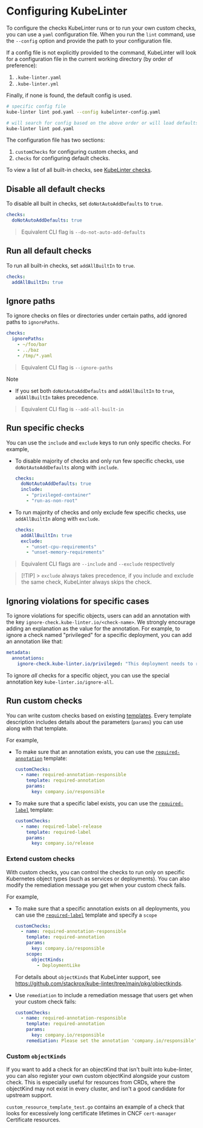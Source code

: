 # Configuring KubeLinter

To configure the checks KubeLinter runs or to run your own custom checks, you
can use a `yaml` configuration file. When you run the `lint` command, use the
`--config` option and provide the path to your configuration file.

If a config file is not explicitly provided to the command,
KubeLinter will look for a configuration file in the current
working directory (by order of preference):

1. `.kube-linter.yaml`
1. `.kube-linter.yml`

Finally, if none is found, the default config is used.

```bash
# specific config file
kube-linter lint pod.yaml --config kubelinter-config.yaml

# will search for config based on the above order or will load defaults
kube-linter lint pod.yaml
```

The configuration file has two sections:

1. `customChecks` for configuring custom checks, and
2. `checks` for configuring default checks.

To view a list of all built-in checks, see [KubeLinter checks](generated/checks.md).

## Disable all default checks

To disable all built in checks, set `doNotAutoAddDefaults` to `true`.

```yaml
checks:
  doNotAutoAddDefaults: true
```

> Equivalent CLI flag is `--do-not-auto-add-defaults`

## Run all default checks

To run all built-in checks, set `addAllBuiltIn` to `true`.

```yaml
checks:
  addAllBuiltIn: true
```

## Ignore paths

To ignore checks on files or directories under certain paths, add ignored paths to `ignorePaths`.
```yaml
checks:
  ignorePaths:
    - ~/foo/bar
    - ../baz
    - /tmp/*.yaml
```
> Equivalent CLI flag is `--ignore-paths`


> [!NOTE]
>
> - If you set both `doNotAutoAddDefaults` and `addAllBuiltIn` to `true`,
>   `addAllBuiltIn` takes precedence.

> Equivalent CLI flag is `--add-all-built-in`

## Run specific checks

You can use the `include` and `exclude` keys to run only specific checks. For
example,

- To disable majority of checks and only run few specific checks,
  use `doNotAutoAddDefaults` along with `include`.
  ```yaml
  checks:
    doNotAutoAddDefaults: true
    include:
      - "privileged-container"
      - "run-as-non-root"
  ```
- To run majority of checks and only exclude few specific checks,
  use `addAllBuiltIn` along with `exclude`.
  ```yaml
  checks:
    addAllBuiltIn: true
    exclude:
      - "unset-cpu-requirements"
      - "unset-memory-requirements"
  ```

> Equivalent CLI flags are `--include` and `--exclude` respectively

> [!TIP] > `exclude` always takes precedence, if you include and exclude the same check,
> KubeLinter always skips the check.

## Ignoring violations for specific cases

To ignore violations for specific objects, users can add an annotation with the key
`ignore-check.kube-linter.io/<check-name>`. We strongly encourage adding an explanation as the value for the annotation.
For example, to ignore a check named "privileged" for a specific deployment, you can add an annotation like that:

```yaml
metadata:
  annotations:
    ignore-check.kube-linter.io/privileged: "This deployment needs to run as privileged because it needs kernel access"
```

To ignore _all_ checks for a specific object, you can use the special annotation key `kube-linter.io/ignore-all`.

## Run custom checks

You can write custom checks based on existing [templates](generated/templates.md). Every template description includes details about the parameters (`params`) you can use along with that template.

For example,

- To make sure that an annotation exists, you can use the [`required-annotation`](generated/templates?id=required-annotation) template:

  ```yaml
  customChecks:
    - name: required-annotation-responsible
      template: required-annotation
      params:
        key: company.io/responsible
  ```

- To make sure that a specific label exists, you can use the [`required-label`](generated/templates?id=required-label) template:
  ```yaml
  customChecks:
    - name: required-label-release
      template: required-label
      params:
        key: company.io/release
  ```

### Extend custom checks

With custom checks, you can control the checks to run only on specific Kubernetes object types (such as services or deployments). You can also modify the remediation message you get when your custom check fails.

For example,

- To make sure that a specific annotation exists on all deployments, you can use the [`required-label`](generated/templates?id=required-label) template and specify a `scope`

  ```yaml
  customChecks:
    - name: required-annotation-responsible
      template: required-annotation
      params:
        key: company.io/responsible
      scope:
        objectKinds:
          - DeploymentLike
  ```

  For details about `objectKinds` that KubeLinter support, see https://github.com/stackrox/kube-linter/tree/main/pkg/objectkinds.

- Use `remediation` to include a remediation message that users get when your custom check fails:
  ```yaml
  customChecks:
    - name: required-annotation-responsible
      template: required-annotation
      params:
        key: company.io/responsible
      remediation: Please set the annotation 'company.io/responsible'. This will be parsed by xy to generate some docs.
  ```

### Custom `objectKinds`

If you want to add a check for an objectKind that isn't built into kube-linter, you can also register your own custom objectKind alongside your custom check. This is especially useful for resources from CRDs, where the objectKind may not exist in every cluster, and isn't a good candidate for upstream support.

`custom_resource_template_test.go` contains an example of a check that looks for excessively long certificate lifetimes in CNCF `cert-manager` Certificate resources.
